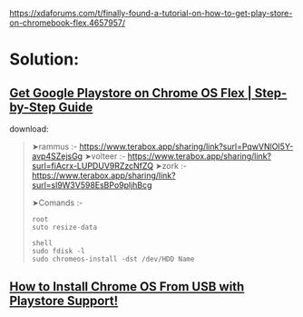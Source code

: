 https://xdaforums.com/t/finally-found-a-tutorial-on-how-to-get-play-store-on-chromebook-flex.4657957/

# Solution:
## [Get Google Playstore on Chrome OS Flex | Step-by-Step Guide](https://youtu.be/ukssJNk0JuY)
download:
>➤rammus :- https://www.terabox.app/sharing/link?surl=PqwVNlOI5Y-avp4SZejsGg
>➤volteer :- https://www.terabox.app/sharing/link?surl=fiAcrx-LUPDUV9RZzcNfZQ
>➤zork :- https://www.terabox.app/sharing/link?surl=sl9W3V598EsBPo9pljhBcg
>
>➤Comands :- 
>```
>root
>suto resize-data
>
>shell
>sudo fdisk -l
>sudo chromeos-install -dst /dev/HDD Name
>```

## [How to Install Chrome OS From USB with Playstore Support!](https://youtu.be/5qhofjc3Trw)
